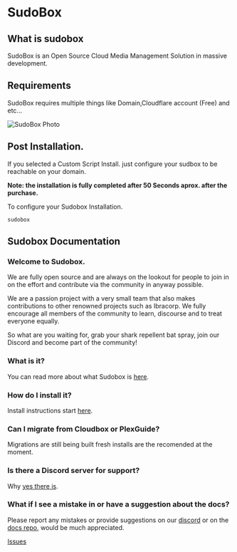 # SudoBox

## What is sudobox
SudoBox is an Open Source Cloud Media Management Solution in massive development.

## Requirements

SudoBox requires multiple things like Domain,Cloudflare account (Free) and etc...

![SudoBox Photo](https://github.com/sudobox-io/sb-install/blob/master/sb-installer.png?raw=true)

## Post Installation.

If you selected a Custom Script Install.
just configure your sudbox to be reachable on your domain.

**Note: the installation is fully completed after 50 Seconds aprox. after the purchase.**

To configure your Sudobox Installation.
```
sudobox
```


## Sudobox Documentation

### Welcome to Sudobox.

We are fully open source and are always on the lookout for people to join in on the effort and contribute via the community in anyway possible.

We are a passion project with a very small team that also makes contributions to other renowned projects such as Ibracorp. We fully encourage all members of the community to learn, discourse and to treat everyone equally.

So what are you waiting for, grab your shark repellent bat spray, join our Discord and become part of the community!

### What is it?

You can read more about what Sudobox is [here](https://sudobox.io).

### How do I install it?

Install instructions start [here](get-started/installation/installer.md).

### Can I migrate from Cloudbox or PlexGuide?

Migrations are still being built fresh installs are the recomended at the moment.

### Is there a Discord server for support?

Why [yes there is](https://discord.gg/JHUfBunU).

### What if I see a mistake in or have a suggestion about the docs?

Please report any mistakes or provide suggestions on our [discord](https://discord.gg/JHUfBunU) or on the [docs repo](https://github.com/sudobox-io/sb-documentation), would be much appreciated.

[Issues](https://github.com/sudobox-io/sb-documentation/issues)